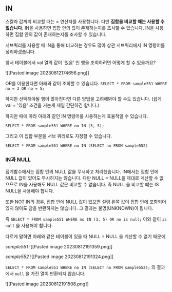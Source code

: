 

## IN

스칼라 값끼리 비교할 때는 = 연산자를 사용합니다. 다만 **집합을 비교할 때는 사용할 수 없습니다.** IN을 사용하면 집합 안의 값이 존재하는지를 조사할 수 있습니다. IN을 사용하면 집합 안의 값이 존재하는지를 조사할 수 있습니다.

서브쿼리를 사용할 때 IN을 통해 비교하는 경우도 많아 상관 서브쿼리에서 IN 명령어를 정리하겠습니다.

앞서 테이블에서 val 열의 값이 '있음' 인 행을 조회하려면 어떻게 할 수 있을까요?

![[Pasted image 20230812174656.png]]

OR를 이용한다면 아래와 같이 조회할 수 있습니다.
`SELECT * FROM sample551 WHERE no = 3 OR no = 5;`

하지만 선택해야될 행이 많아진다면 다른 방법을 고려해봐야 할 수도 있습니다. (쉽게 val = '있음' 조건을 거는게 제일 간단하긴 합니다.)

하지만 때에 따라 아래와 같인 IN 명령어를 사용하는게 효율적일 수 있습니다.

`SELECT * FROM sample551 WHERE no IN (3, 5);`

그리고 이 집합 부분을 서브 쿼리로도 지정할 수 있습니다.

`SELECT * FROM sample551 WHERE no IN (SELECT no FROM sample552) `


### IN과 NULL

집계함수에서는 집합 안의 NULL 값을 무시하고 처리했습니다. IN에서는 집합 안에 NULL 값이 있어도 무시하지는 않습니다. 다만 NULL = NULL을 제대로 계산할 수 없으므로 IN을 사용해도 NULL 값은 비교할 수 없습니다. 즉 NULL 을 비교할 떄는 IS NULL을 사용해야 합니다.

또한 NOT IN의 경우, 집합 안에 NULL 값이 있으면 설령 왼쪽 값이 집합 안에 포함되어 있지 않아도 참을 반환하지는 않습니다. 그 결과는 불명(UNKNOWN)이 됩니다.

즉 `SELECT * FROM sample551 WHERE no IN (3, 5) OR no is null;` 이와 같이 `is null` 을 사용해야 합니다.

다르게 말하면 아래와 같은 테이블이 있을 때 NULL = NULL 을 계산할 수 없기 때문에

*sample551*
![[Pasted image 20230812191359.png]]

*sample552*
![[Pasted image 20230812191324.png]]


`SELECT * FROM sample551 WHERE no IN (SELECT no FROM sample552);` 의 결과에서 `null` 을 가진 열이 반환되지 않습니다.

![[Pasted image 20230812191508.png]]

